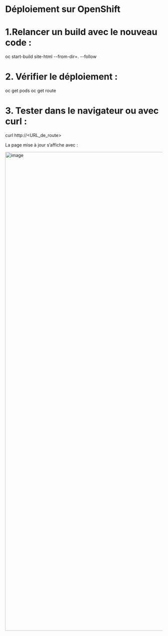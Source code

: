 # Déploiement sur OpenShift

# 1.Relancer un build avec le nouveau code :

oc start-build site-html --from-dir=. --follow


# 2. Vérifier le déploiement :

oc get pods
oc get route


# 3. Tester dans le navigateur ou avec curl :

curl http://<URL_de_route>


La page mise à jour s’affiche avec :

<img width="3483" height="1532" alt="image" src="https://github.com/user-attachments/assets/b6d56a84-b20a-4a3e-bb54-02c70cefedf7" />

